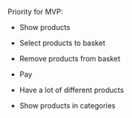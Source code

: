 Priority for MVP:
- Show products
- Select products to basket
- Remove products from basket
- Pay

- Have a lot of different products
- Show products in categories